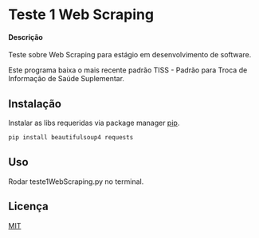 # Teste 1 Web Scraping

#### Descrição

Teste sobre Web Scraping para estágio em desenvolvimento de software.

Este programa baixa o mais recente padrão TISS - Padrão para Troca de Informação de Saúde Suplementar.

## Instalação

Instalar as libs requeridas via package manager [pip](https://pip.pypa.io/en/stable/).

```bash
pip install beautifulsoup4 requests
```

## Uso

Rodar teste1WebScraping.py no terminal.

## Licença

[MIT](https://choosealicense.com/licenses/mit/)
